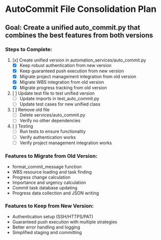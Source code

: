 # AutoCommit File Consolidation Plan

## Goal: Create a unified auto_commit.py that combines the best features from both versions

### Steps to Complete:

1. [x] Create unified version in automation_services/auto_commit.py
   - [x] Keep robust authentication from new version
   - [x] Keep guaranteed push execution from new version
   - [x] Migrate project management integration from old version
   - [x] Migrate WBS integration from old version
   - [x] Migrate progress tracking from old version

2. [ ] Update test file to test unified version
   - [ ] Update imports in test_auto_commit.py
   - [ ] Update test cases for new unified class

3. [ ] Remove old file
   - [ ] Delete services/auto_commit.py
   - [ ] Verify no other dependencies

4. [ ] Testing
   - [ ] Run tests to ensure functionality
   - [ ] Verify authentication works
   - [ ] Verify project management integration works

### Features to Migrate from Old Version:
- format_commit_message function
- WBS resource loading and task finding
- Progress change calculation
- Importance and urgency calculation
- Commit task database updating
- Progress data collection and JSON writing

### Features to Keep from New Version:
- Authentication setup (SSH/HTTPS/PAT)
- Guaranteed push execution with multiple strategies
- Better error handling and logging
- Simplified staging and committing

